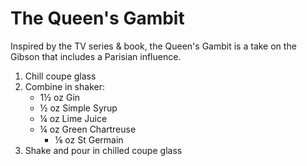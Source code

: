 # The Queen's Gambit

Inspired by the TV series & book, the Queen's Gambit is a take on the Gibson that includes a Parisian influence.

1. Chill coupe glass
2. Combine in shaker:
	- 1½ oz Gin
	- ½ oz Simple Syrup
	- ¼ oz Lime Juice
	- ¼ oz Green Chartreuse
        - ⅛ oz St Germain
3. Shake and pour in chilled coupe glass
